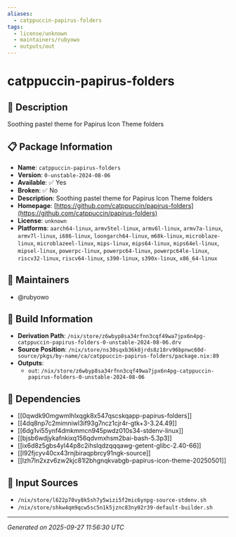 ```yaml
---
aliases:
  - catppuccin-papirus-folders
tags:
  - license/unknown
  - maintainers/rubyowo
  - outputs/out
---
```


# catppuccin-papirus-folders

## 📝 Description

Soothing pastel theme for Papirus Icon Theme folders

## 📋 Package Information

- **Name**: `catppuccin-papirus-folders`
- **Version**: `0-unstable-2024-08-06`
- **Available**: ✅ Yes
- **Broken**: ✅ No
- **Description**: Soothing pastel theme for Papirus Icon Theme folders
- **Homepage**: [https://github.com/catppuccin/papirus-folders](https://github.com/catppuccin/papirus-folders)
- **License**: `unknown`
- **Platforms**: `aarch64-linux`, `armv5tel-linux`, `armv6l-linux`, `armv7a-linux`, `armv7l-linux`, `i686-linux`, `loongarch64-linux`, `m68k-linux`, `microblaze-linux`, `microblazeel-linux`, `mips-linux`, `mips64-linux`, `mips64el-linux`, `mipsel-linux`, `powerpc-linux`, `powerpc64-linux`, `powerpc64le-linux`, `riscv32-linux`, `riscv64-linux`, `s390-linux`, `s390x-linux`, `x86_64-linux`
## 👥 Maintainers

- @rubyowo


## 🔧 Build Information

- **Derivation Path**: `/nix/store/z6wbyp8sa34rfnn3cqf49wa7jpx6n4pg-catppuccin-papirus-folders-0-unstable-2024-08-06.drv`
- **Source Position**: `/nix/store/ns30sqxb36k8jrds8z18rv96bpnwc60d-source/pkgs/by-name/ca/catppuccin-papirus-folders/package.nix:89`
- **Outputs**:
  - `out`:  `/nix/store/z6wbyp8sa34rfnn3cqf49wa7jpx6n4pg-catppuccin-papirus-folders-0-unstable-2024-08-06`

## 🔗 Dependencies

- [[0qwdk90mgwmlhlxqgk8x547qscskqapp-papirus-folders]]
- [[4dq8np7c2mimniwl3if93g7ncz1cjr4r-gtk+3-3.24.49]]
- [[6dg1vi55ynf4dmkmmcn945pwdz010s34-stdenv-linux]]
- [[bjsb6wdjykafnkixq156qdvmxhsm2bai-bash-5.3p3]]
- [[ix6d8z5gbs4yl44p8c2ihslqdzqqqawg-getent-glibc-2.40-66]]
- [[l92fjcyv40cx43rnjbiraqpbrcy91ngk-source]]
- [[lzh7ln2xzv6zw2kjc81l2bhgnqkvabgb-papirus-icon-theme-20250501]]

## 📁 Input Sources

- `/nix/store/l622p70vy8k5sh7y5wizi5f2mic6ynpg-source-stdenv.sh`
- `/nix/store/shkw4qm9qcw5sc5n1k5jznc83ny02r39-default-builder.sh`

---
*Generated on 2025-09-27 11:56:30 UTC*
